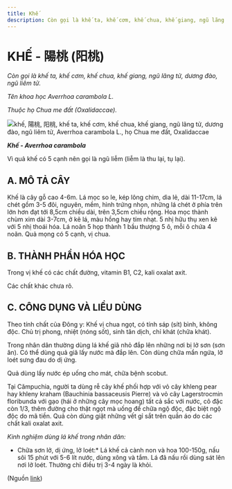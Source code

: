 ```yaml
---
title: Khế
description: Còn gọi là khế ta, khế cơm, khế chua, khế giang, ngũ lãng tử, dương đào, ngũ liêm tử. Tên khoa học Averrhoa carambola L.. Thuộc họ Chua me đất (Oxalidaccae). Vì quả khế có 5 cạnh nên gọi là ngũ liễm (liễm là thu lại, tụ lại).
---
```

# KHẾ - 陽桃 (阳桃)

*Còn gọi là khế ta, khế cơm, khế chua, khế giang, ngũ lãng tử, dương đào, ngũ liêm tử.*

*Tên khoa học Averrhoa carambola L.*

*Thuộc họ Chua me đất (Oxalidaccae).*

![khế, 陽桃, 阳桃, khế ta, khế cơm, khế chua, khế giang, ngũ lãng tử, dương đào, ngũ liêm tử, Averrhoa carambola L., họ Chua me đất, Oxalidaccae](/imgs/do-tat-loi/ctvvtvn/khe.jpg)

***Khế - Averrhoa carambola***

Vì quả khế có 5 cạnh nên gọi là ngũ liễm (liễm là thu lại, tụ lại).

## A. MÔ TẢ CÂY

Khế là cây gỗ cao 4-6m. Lá mọc so le, kép lông chim, dìa lẻ, dài 11-17cm, lá chét gồm 3-5 đôi, nguyên, mềm, hình trứng nhọn, những lá chét ở phía trên lớn hơn đạt tới 8,5cm chiều dài, trên 3,5cm chiều rộng. Hoa mọc thành chùm xim dài 3-7cm, ở kẽ lá, màu hồng hay tím nhạt. 5 nhị hữu thụ xen kẽ với 5 nhị thoái hóa. Lá noãn 5 họp thành 1 bầu thượng 5 ô, mỗi ô chứa 4 noãn. Quả mọng có 5 cạnh, vị chua.

## B. THÀNH PHẦN HÓA HỌC

Trong vị khế có các chất đường, vitamin B1, C2, kali oxalat axit.

Các chất khác chưa rõ.

## C. CÔNG DỤNG VÀ LIỀU DÙNG

Theo tính chất của Đông y: Khế vị chua ngọt, có tính sáp (sít) bình, không độc. Chủ trị phong, nhiệt (nóng sốt), sinh tân dịch, chỉ khát (chữa khát).

Trong nhân dân thường dùng lá khế giã nhỏ đắp lên những nơi bị lở sơn (sơn ăn). Có thể dùng quả giã lấy nước mà đắp lên. Còn dùng chữa mẩn ngứa, lở loét sưng đau do dị ứng.

Quả dùng lấy nước ép uống cho mát, chữa bệnh scobut.

Tại Cămpuchia, người ta dùng rễ cây khế phối hợp với vỏ cây khleng pear hay khleny kraham (Bauchinia bassaceusis Pierre) và vỏ cây Lagerstrocmin floribunda với gạo (hái ở những cây mọc hoang) tất cả sắc với nước, cô đặc còn 1/3, thêm đường cho thật ngọt mà uống để chữa ngộ độc, đặc biệt ngộ độc do mã tiền. Quả còn dùng giặt những vết gỉ sắt trên quần áo do các chất kali oxalat axit.

*Kinh nghiệm dùng lá khế trong nhân dân:*

* Chữa sơn lở, dị ứng, lở loét:* Lá khế cả cành non và hoa 100-150g, nấu sôi 15 phút với 5-6 lít nước, dùng xông và tắm. Lá đã nấu rồi dùng sát lên nơi lở loét. Thường chỉ điều trị 3-4 ngày là khỏi.

(Nguồn <a href="http://www.thuocvuonnha.com/nhung-cay-thuoc-va-vi-thuoc-viet-nam/ket-qua-tra-cuu/khe" target="_blank">link</a>)
